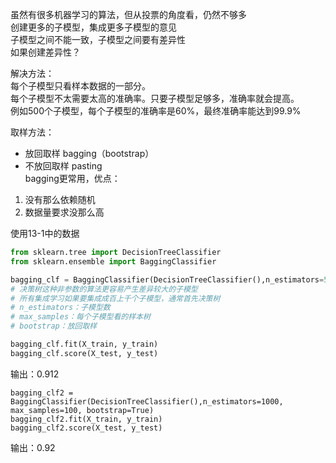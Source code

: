 虽然有很多机器学习的算法，但从投票的角度看，仍然不够多  
创建更多的子模型，集成更多子模型的意见  
子模型之间不能一致，子模型之间要有差异性  
如果创建差异性？  

解决方法：  
每个子模型只看样本数据的一部分。  
每个子模型不太需要太高的准确率。只要子模型足够多，准确率就会提高。  
例如500个子模型，每个子模型的准确率是60%，最终准确率能达到99.9%  

取样方法：  
- 放回取样 bagging（bootstrap）   
- 不放回取样 pasting   
bagging更常用，优点：  
1. 没有那么依赖随机  
2. 数据量要求没那么高  

使用13-1中的数据

```python
from sklearn.tree import DecisionTreeClassifier
from sklearn.ensemble import BaggingClassifier

bagging_clf = BaggingClassifier(DecisionTreeClassifier(),n_estimators=500, max_samples=100, bootstrap=True)
# 决策树这种非参数的算法更容易产生差异较大的子模型
# 所有集成学习如果要集成成百上千个子模型，通常首先决策树
# n_estimators：子模型数
# max_samples：每个子模型看的样本树
# bootstrap：放回取样

bagging_clf.fit(X_train, y_train)
bagging_clf.score(X_test, y_test)
```

输出：0.912

```
bagging_clf2 = BaggingClassifier(DecisionTreeClassifier(),n_estimators=1000, max_samples=100, bootstrap=True)
bagging_clf2.fit(X_train, y_train)
bagging_clf2.score(X_test, y_test)
```

输出：0.92
